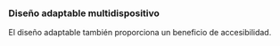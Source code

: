 ### Diseño adaptable multidispositivo

El diseño adaptable también proporciona un beneficio de accesibilidad.